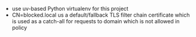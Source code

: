 - use uv-based Python virtualenv for this project
- CN=blocked.local us a default/fallback TLS filter chain certificate which is used as a catch-all for requests to domain which is not allowed in policy